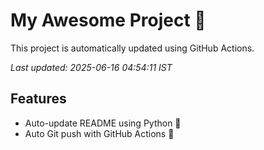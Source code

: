 # My Awesome Project 🚀

This project is automatically updated using GitHub Actions.

_Last updated: 2025-06-16 04:54:11 IST_

## Features
- Auto-update README using Python 🐍
- Auto Git push with GitHub Actions 🤖
